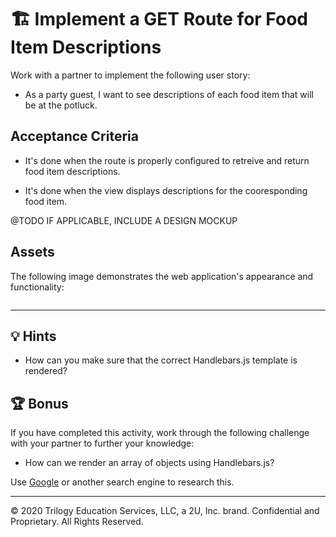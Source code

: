 # 🏗️ Implement a GET Route for Food Item Descriptions 

Work with a partner to implement the following user story:

* As a party guest, I want to see descriptions of each food item that will be at the potluck.

## Acceptance Criteria

* It's done when the route is properly configured to retreive and return food item descriptions.

* It's done when the view displays descriptions for the cooresponding food item.

@TODO IF APPLICABLE, INCLUDE A DESIGN MOCKUP

## Assets

The following image demonstrates the web application's appearance and functionality:

![]()

---

## 💡 Hints

* How can you make sure that the correct Handlebars.js template is rendered?

## 🏆 Bonus

If you have completed this activity, work through the following challenge with your partner to further your knowledge:

* How can we render an array of objects using Handlebars.js?

Use [Google](https://www.google.com) or another search engine to research this.

---
© 2020 Trilogy Education Services, LLC, a 2U, Inc. brand. Confidential and Proprietary. All Rights Reserved.